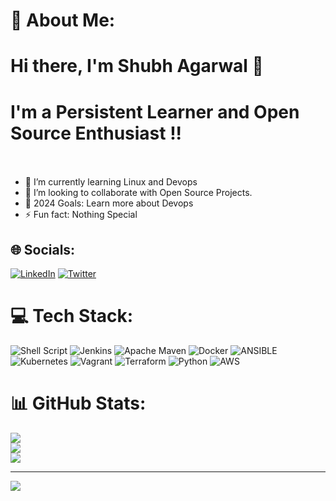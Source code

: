 # 💫 About Me:
# Hi there, I'm Shubh Agarwal 👋 <br>
# I'm a Persistent Learner and Open Source Enthusiast !!<br><br>
- 🌱 I’m currently learning Linux and Devops<br>
- 👯 I’m looking to collaborate with Open Source Projects.<br>
- 🥅 2024 Goals: Learn more about Devops<br>
- ⚡ Fun fact: Nothing Special


## 🌐 Socials:
[![LinkedIn](https://img.shields.io/badge/LinkedIn-%230077B5.svg?logo=linkedin&logoColor=white)](https://linkedin.com/in/shubhagarwal30) [![Twitter](https://img.shields.io/badge/Twitter-%231DA1F2.svg?logo=Twitter&logoColor=white)](https://twitter.com/Shubh__30) 

# 💻 Tech Stack:
![Shell Script](https://img.shields.io/badge/shell_script-%23121011.svg?style=for-the-badge&logo=gnu-bash&logoColor=white) ![Jenkins](https://img.shields.io/badge/jenkins-%232C5263.svg?style=for-the-badge&logo=jenkins&logoColor=white) ![Apache Maven](https://img.shields.io/badge/Apache%20Maven-C71A36?style=for-the-badge&logo=Apache%20Maven&logoColor=white) ![Docker](https://img.shields.io/badge/docker-%230db7ed.svg?style=for-the-badge&logo=docker&logoColor=white) ![ANSIBLE](https://img.shields.io/badge/ansible-%231A1918.svg?style=for-the-badge&logo=ansible&logoColor=white) ![Kubernetes](https://img.shields.io/badge/kubernetes-%23326ce5.svg?style=for-the-badge&logo=kubernetes&logoColor=white) ![Vagrant](https://img.shields.io/badge/vagrant-%231563FF.svg?style=for-the-badge&logo=vagrant&logoColor=white) ![Terraform](https://img.shields.io/badge/terraform-%235835CC.svg?style=for-the-badge&logo=terraform&logoColor=white) ![Python](https://img.shields.io/badge/python-3670A0?style=for-the-badge&logo=python&logoColor=ffdd54) ![AWS](https://img.shields.io/badge/AWS-%23FF9900.svg?style=for-the-badge&logo=amazon-aws&logoColor=white)
# 📊 GitHub Stats:
![](https://github-readme-stats.vercel.app/api?username=Shubh-Agarwal69&theme=dark&hide_border=false&include_all_commits=true&count_private=false)<br/>
![](https://github-readme-streak-stats.herokuapp.com/?user=Shubh-Agarwal69&theme=dark&hide_border=false)<br/>
![](https://github-readme-stats.vercel.app/api/top-langs/?username=Shubh-Agarwal69&theme=dark&hide_border=false&include_all_commits=true&count_private=false&layout=compact)

---
[![](https://visitcount.itsvg.in/api?id=Shubh-Agarwal69&icon=0&color=0)](https://visitcount.itsvg.in)

<!-- Proudly created with GPRM ( https://gprm.itsvg.in ) -->

